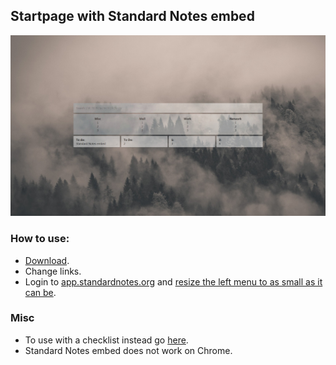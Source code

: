 ## Startpage with Standard Notes embed
![Startpage.](https://github.com/xjxckk/stpg/blob/master/stpg.jpg)
### How to use:
* [Download](https://github.com/xjxckk/stpg/archive/master.zip).
* Change links.
* Login to [app.standardnotes.org](app.standardnotes.org) and [resize the left menu to as small as it can be](https://i.imgur.com/fRpRw0e.png).
### Misc
* To use with a checklist instead go [here](https://github.com/xjxckk/js-checklist).
* Standard Notes embed does not work on Chrome.
